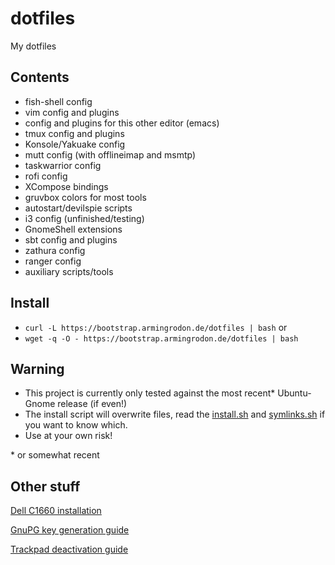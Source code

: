 # dotfiles
My dotfiles

## Contents
* fish-shell config
* vim config and plugins
* config and plugins for this other editor (emacs)
* tmux config and plugins
* Konsole/Yakuake config
* mutt config (with offlineimap and msmtp)
* taskwarrior config
* rofi config
* XCompose bindings
* gruvbox colors for most tools
* autostart/devilspie scripts
* i3 config (unfinished/testing)
* GnomeShell extensions
* sbt config and plugins
* zathura config
* ranger config
* auxiliary scripts/tools

## Install
- `curl -L https://bootstrap.armingrodon.de/dotfiles | bash` or
- `wget -q -O - https://bootstrap.armingrodon.de/dotfiles | bash`

## Warning
* This project is currently only tested against the most recent\* Ubuntu-Gnome release (if even!)
* The install script will overwrite files,
  read the [install.sh](install.sh) and
  [symlinks.sh](symlinks.sh) if you want to know which.
* Use at your own risk!

\* or somewhat recent

## Other stuff
[Dell C1660 installation](doc/Dell_C1660.md)

[GnuPG key generation guide](doc/gpg.md)

[Trackpad deactivation guide](doc/trackpad.md)
